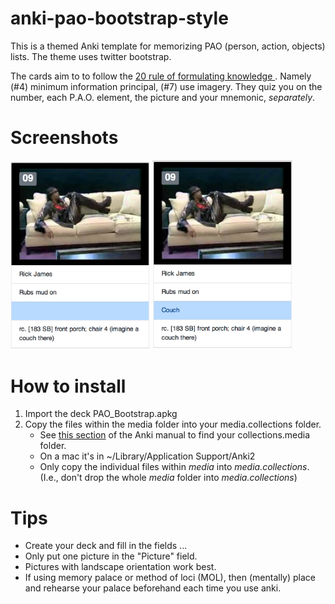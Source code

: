 # anki-pao-bootstrap-style
This is a themed Anki template for memorizing PAO (person, action, objects) lists.  The theme uses twitter bootstrap.

The cards aim to to follow the [20 rule of formulating knowledge ](https://www.supermemo.com/en/articles/20rules).  Namely (#4) minimum information principal, (#7) use imagery. They quiz you on the number, each P.A.O. element, the picture and your mnemonic, _separately_. 

# Screenshots
<img src="screenshots/poa_1.png" width="223" /> <img src="screenshots/pao_2.png" width="224" />

# How to install
1. Import the deck PAO_Bootstrap.apkg
2. Copy the files within the media folder into your media.collections folder. 
   * See [this section](https://apps.ankiweb.net/docs/manual.html#files) of the Anki manual to find your collections.media folder.
   * On a mac it's in ~/Library/Application Support/Anki2
   * Only copy the individual files within _media_ into _media.collections_.  (I.e., don't drop the whole _media_ folder into _media.collections_)
  
# Tips
* Create your deck and fill in the fields ...
* Only put one picture in the "Picture" field.  
* Pictures with landscape orientation work best.
* If using memory palace or method of loci (MOL), then (mentally) place and rehearse your palace beforehand each time you use anki. 

